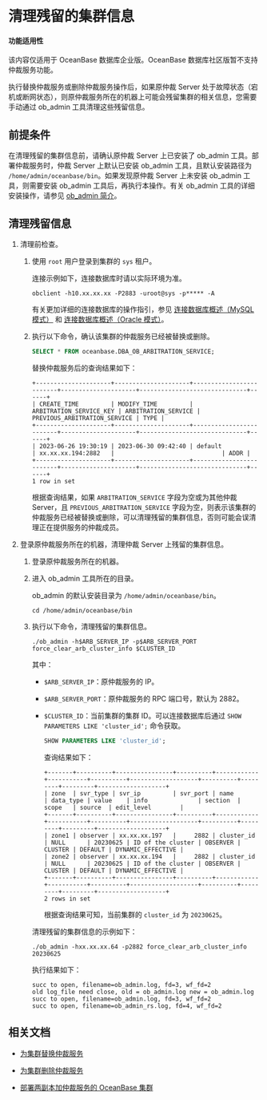 # 清理残留的集群信息

<main id="notice" >
<h4>功能适用性</h4>
<p>该内容仅适用于 OceanBase 数据库企业版。OceanBase 数据库社区版暂不支持仲裁服务功能。</p>
</main>

执行替换仲裁服务或删除仲裁服务操作后，如果原仲裁 Server 处于故障状态（宕机或断网状态），则原仲裁服务所在的机器上可能会残留集群的相关信息，您需要手动通过 ob_admin 工具清理这些残留信息。

## 前提条件

在清理残留的集群信息前，请确认原仲裁 Server 上已安装了 ob_admin 工具。部署仲裁服务时，仲裁 Server 上默认已安装 ob_admin 工具，且默认安装路径为 `/home/admin/oceanbase/bin`。如果发现原仲裁 Server 上未安装 ob_admin 工具，则需要安装 ob_admin 工具后，再执行本操作。有关 ob_admin 工具的详细安装操作，请参见 [ob_admin 简介](../../../7.reference/15.command-line-tools/8.ob-admin/1.overview-of-ob-admin.md)。

## 清理残留信息

1. 清理前检查。

   1. 使用 `root` 用户登录到集群的 `sys` 租户。

      连接示例如下，连接数据库时请以实际环境为准。

      ```shell
      obclient -h10.xx.xx.xx -P2883 -uroot@sys -p***** -A
      ```

      有关更加详细的连接数据库的操作指引，参见 [连接数据库概述（MySQL 模式）](../../../3.develop/1.connect-to-oceanbase-database/1.connect-to-oceanbase-database-of-mysql-mode/1.connection-methods-overview-of-mysql-mode.md) 和 [连接数据库概述（Oracle 模式）](../../../3.develop/1.connect-to-oceanbase-database/2.connect-to-oceanbase-database-of-oracle-mode/1.connection-methods-overview-of-oracle-mode.md)。

   2. 执行以下命令，确认该集群的仲裁服务已经被替换或删除。

      ```sql
      SELECT * FROM oceanbase.DBA_OB_ARBITRATION_SERVICE;
      ```

      替换仲裁服务后的查询结果如下：

      ```shell
      +---------------------+---------------------+-------------------------+---------------------+------------------------------+------+
      | CREATE_TIME         | MODIFY_TIME         | ARBITRATION_SERVICE_KEY | ARBITRATION_SERVICE | PREVIOUS_ARBITRATION_SERVICE | TYPE |
      +---------------------+---------------------+-------------------------+---------------------+------------------------------+------+
      | 2023-06-26 19:30:19 | 2023-06-30 09:42:40 | default                 | xx.xx.xx.194:2882   |                              | ADDR |
      +---------------------+---------------------+-------------------------+---------------------+------------------------------+------+
      1 row in set
      ```

      根据查询结果，如果 `ARBITRATION_SERVICE` 字段为空或为其他仲裁 Server，且 `PREVIOUS_ARBITRATION_SERVICE` 字段为空，则表示该集群的仲裁服务已经被替换或删除，可以清理残留的集群信息，否则可能会误清理正在提供服务的仲裁成员。

2. 登录原仲裁服务所在的机器，清理仲裁 Server 上残留的集群信息。

   1. 登录原仲裁服务所在的机器。

   2. 进入 ob_admin 工具所在的目录。

      ob_admin 的默认安装目录为 `/home/admin/oceanbase/bin`。

      ```shell
      cd /home/admin/oceanbase/bin
      ```

   3. 执行以下命令，清理残留的集群信息。

      ```shell
      ./ob_admin -h$ARB_SERVER_IP -p$ARB_SERVER_PORT force_clear_arb_cluster_info $CLUSTER_ID
      ```

      其中：

      * `$ARB_SERVER_IP`：原仲裁服务的 IP。

      * `$ARB_SERVER_PORT`：原仲裁服务的 RPC 端口号，默认为 2882。

      * `$CLUSTER_ID`：当前集群的集群 ID。可以连接数据库后通过 `SHOW PARAMETERS LIKE 'cluster_id';` 命令获取。

         ```sql
         SHOW PARAMETERS LIKE 'cluster_id';
         ```

         查询结果如下：

         ```shell
         +-------+----------+----------------+----------+------------+-----------+----------+-------------------+----------+---------+---------+-------------------+
         | zone  | svr_type | svr_ip         | svr_port | name       | data_type | value    | info              | section  | scope   | source  | edit_level        |
         +-------+----------+----------------+----------+------------+-----------+----------+-------------------+----------+---------+---------+-------------------+
         | zone1 | observer | xx.xx.xx.197   |     2882 | cluster_id | NULL      | 20230625 | ID of the cluster | OBSERVER | CLUSTER | DEFAULT | DYNAMIC_EFFECTIVE |
         | zone2 | observer | xx.xx.xx.194   |     2882 | cluster_id | NULL      | 20230625 | ID of the cluster | OBSERVER | CLUSTER | DEFAULT | DYNAMIC_EFFECTIVE |
         +-------+----------+----------------+----------+------------+-----------+----------+-------------------+----------+---------+---------+-------------------+
         2 rows in set
         ```

         根据查询结果可知，当前集群的 `cluster_id` 为 `20230625`。

      清理残留的集群信息的示例如下：

      ```shell
      ./ob_admin -hxx.xx.xx.64 -p2882 force_clear_arb_cluster_info 20230625
      ```

      执行结果如下：

      ```shell
      succ to open, filename=ob_admin.log, fd=3, wf_fd=2
      old log_file need close, old = ob_admin.log new = ob_admin.log
      succ to open, filename=ob_admin.log, fd=3, wf_fd=2
      succ to open, filename=ob_admin_rs.log, fd=4, wf_fd=2
      ```

## 相关文档

* [为集群替换仲裁服务](5.replace-the-arbitration-service.md)

* [为集群删除仲裁服务](6.remove-the-arbitration-service.md)

* [部署两副本加仲裁服务的 OceanBase 集群](../../../4.deploy/3.deploy-oceanbase-database-enterprise/4.command-line-deployment/3.deploy-the-oceanbase-cluster-command-line/2.deploy-the-quorum-high-availability-service.md) 